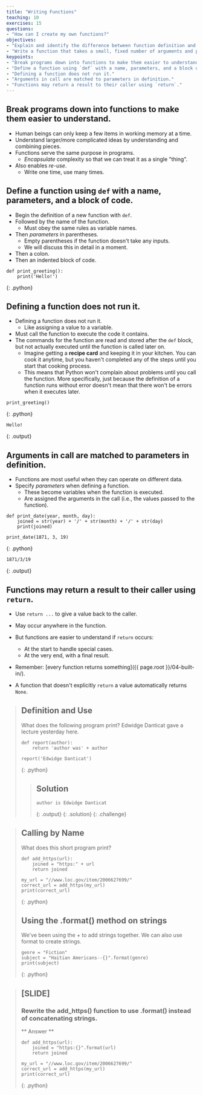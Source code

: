 ```yaml
---
title: "Writing Functions"
teaching: 10
exercises: 15
questions:
- "How can I create my own functions?"
objectives:
- "Explain and identify the difference between function definition and function call."
- "Write a function that takes a small, fixed number of arguments and produces a single result."
keypoints:
- "Break programs down into functions to make them easier to understand."
- "Define a function using `def` with a name, parameters, and a block of code."
- "Defining a function does not run it."
- "Arguments in call are matched to parameters in definition."
- "Functions may return a result to their caller using `return`."
---
```


## Break programs down into functions to make them easier to understand.

*   Human beings can only keep a few items in working memory at a time.
*   Understand larger/more complicated ideas by understanding and combining pieces.
*   Functions serve the same purpose in programs.
    *   *Encapsulate* complexity so that we can treat it as a single "thing".
*   Also enables *re-use*.
    *   Write one time, use many times.

## Define a function using `def` with a name, parameters, and a block of code.

*   Begin the definition of a new function with `def`.
*   Followed by the name of the function.
    *   Must obey the same rules as variable names.
*   Then *parameters* in parentheses.
    *   Empty parentheses if the function doesn't take any inputs.
    *   We will discuss this in detail in a moment.
*   Then a colon.
*   Then an indented block of code.

~~~
def print_greeting():
    print('Hello!')
~~~
{: .python}

## Defining a function does not run it.

*   Defining a function does not run it.
    *   Like assigning a value to a variable.
*   Must call the function to execute the code it contains.
*   The commands for the function are read and stored after the `def` block, but not actually executed until the function is called later on.
    *   Imagine getting a **recipe card** and keeping it in your kitchen.  You can cook it anytime, but you haven't completed any of the steps until you start that cooking process.
    *   This means that Python won't complain about problems until you call the function.  More specifically, just because the definition of a function runs without error doesn't mean that there won't be errors when it executes later.

~~~
print_greeting()
~~~
{: .python}
~~~
Hello!
~~~
{: .output}

## Arguments in call are matched to parameters in definition.

*   Functions are most useful when they can operate on different data.
*   Specify *parameters* when defining a function.
    *   These become variables when the function is executed.
    *   Are assigned the arguments in the call (i.e., the values passed to the function).

~~~
def print_date(year, month, day):
    joined = str(year) + '/' + str(month) + '/' + str(day)
    print(joined)

print_date(1871, 3, 19)
~~~
{: .python}
~~~
1871/3/19
~~~
{: .output}

## Functions may return a result to their caller using `return`.

*   Use `return ...` to give a value back to the caller.
*   May occur anywhere in the function.
*   But functions are easier to understand if `return` occurs:
    *   At the start to handle special cases.
    *   At the very end, with a final result.

*   Remember: [every function returns something]({{ page.root }}/04-built-in/).
*   A function that doesn't explicitly `return` a value automatically returns `None`.

> ## Definition and Use
>
> What does the following program print?
> Edwidge Danticat gave a lecture yesterday here. 
>
> ~~~
> def report(author):
>     return 'author was' + author
>
> report('Edwidge Danticat')
> ~~~
> {: .python}
> >
> > ## Solution
> > ~~~
> > author is Edwidge Danticat
> > ~~~
> > {: .output}
> {: .solution}
{: .challenge}

> ## Calling by Name
>
> What does this short program print?
>
> ~~~
> def add_https(url):
>     joined = "https:" + url
>     return joined
>
> my_url = "//www.loc.gov/item/2006627699/"
> correct_url = add_https(my_url)
> print(correct_url)
> ~~~
> {: .python}
>
> ## Using the .format() method on strings
> We've been using the + to add strings together. We can also use format to create strings. 
>
> ~~~
> genre = "Fiction"
> subject = "Haitian Americans--{}".format(genre)
> print(subject)
> ~~~
> {: .python}

> ## [SLIDE] 
> ### Rewrite the add_https() function to use .format() instead of concatenating strings.
>
> ** Answer **
> ~~~
> def add_https(url):
>     joined = "https:{}".format(url)
>     return joined
>
> my_url = "//www.loc.gov/item/2006627699/"
> correct_url = add_https(my_url)
> print(correct_url)
> ~~~
> {: .python}
>